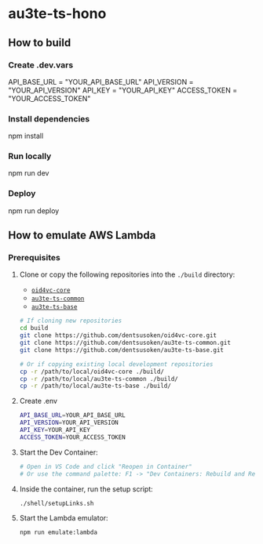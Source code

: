 # au3te-ts-hono

## How to build

### Create .dev.vars

API_BASE_URL = "YOUR_API_BASE_URL"
API_VERSION = "YOUR_API_VERSION"
API_KEY = "YOUR_API_KEY"
ACCESS_TOKEN = "YOUR_ACCESS_TOKEN"

### Install dependencies

npm install

### Run locally

npm run dev

### Deploy

npm run deploy

## How to emulate AWS Lambda

### Prerequisites
1. Clone or copy the following repositories into the `./build` directory:
   - [`oid4vc-core`](https://github.com/dentsusoken/oid4vc-core.git)
   - [`au3te-ts-common`](https://github.com/dentsusoken/au3te-ts-common.git)
   - [`au3te-ts-base`](https://github.com/dentsusoken/au3te-ts-base.git)

   ```bash
   # If cloning new repositories
   cd build
   git clone https://github.com/dentsusoken/oid4vc-core.git
   git clone https://github.com/dentsusoken/au3te-ts-common.git
   git clone https://github.com/dentsusoken/au3te-ts-base.git
   
   # Or if copying existing local development repositories
   cp -r /path/to/local/oid4vc-core ./build/
   cp -r /path/to/local/au3te-ts-common ./build/
   cp -r /path/to/local/au3te-ts-base ./build/
   ```

2. Create .env
    ```bash
    API_BASE_URL=YOUR_API_BASE_URL
    API_VERSION=YOUR_API_VERSION
    API_KEY=YOUR_API_KEY
    ACCESS_TOKEN=YOUR_ACCESS_TOKEN
    ```

3. Start the Dev Container:
   ```bash
   # Open in VS Code and click "Reopen in Container"
   # Or use the command palette: F1 -> "Dev Containers: Rebuild and Reopen in Container"
   ```

4. Inside the container, run the setup script:
   ```bash
   ./shell/setupLinks.sh
   ```

5. Start the Lambda emulator:
   ```bash
   npm run emulate:lambda
   ```